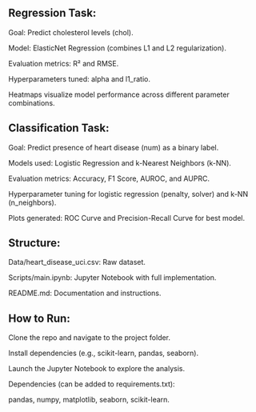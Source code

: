 ## Regression Task:

Goal: Predict cholesterol levels (chol).

Model: ElasticNet Regression (combines L1 and L2 regularization).

Evaluation metrics: R² and RMSE.

Hyperparameters tuned: alpha and l1_ratio.

Heatmaps visualize model performance across different parameter combinations.

## Classification Task:

Goal: Predict presence of heart disease (num) as a binary label.

Models used: Logistic Regression and k-Nearest Neighbors (k-NN).

Evaluation metrics: Accuracy, F1 Score, AUROC, and AUPRC.

Hyperparameter tuning for logistic regression (penalty, solver) and k-NN (n_neighbors).

Plots generated: ROC Curve and Precision-Recall Curve for best model.

## Structure:

Data/heart_disease_uci.csv: Raw dataset.

Scripts/main.ipynb: Jupyter Notebook with full implementation.

README.md: Documentation and instructions.

## How to Run:

Clone the repo and navigate to the project folder.

Install dependencies (e.g., scikit-learn, pandas, seaborn).

Launch the Jupyter Notebook to explore the analysis.

Dependencies (can be added to requirements.txt):

pandas, numpy, matplotlib, seaborn, scikit-learn.
